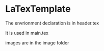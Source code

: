 # LaTexTemplate

The envrionment declaration is in header.tex

It is used in main.tex

images are in the image folder
